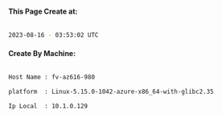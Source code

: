 
   
#### This Page Create at:

```bash

2023-08-16 - 03:53:02 UTC

```

#### Create By Machine:

```bash

Host Name : fv-az616-980

platform  : Linux-5.15.0-1042-azure-x86_64-with-glibc2.35

Ip Local  : 10.1.0.129

```

